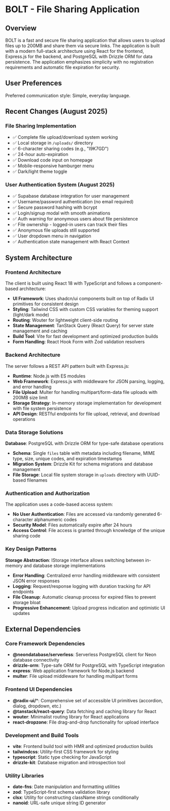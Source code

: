 # BOLT - File Sharing Application

## Overview

BOLT is a fast and secure file sharing application that allows users to upload files up to 200MB and share them via secure links. The application is built with a modern full-stack architecture using React for the frontend, Express.js for the backend, and PostgreSQL with Drizzle ORM for data persistence. The application emphasizes simplicity with no registration requirements and automatic file expiration for security.

## User Preferences

Preferred communication style: Simple, everyday language.

## Recent Changes (August 2025)

### File Sharing Implementation
- ✅ Complete file upload/download system working
- ✅ Local storage in `/uploads/` directory 
- ✅ 6-character sharing codes (e.g., "I9K7GD")
- ✅ 24-hour auto-expiration
- ✅ Download code input on homepage
- ✅ Mobile-responsive hamburger menu
- ✅ Dark/light theme toggle

### User Authentication System (August 2025)
- ✅ Supabase database integration for user management
- ✅ Username/password authentication (no email required)
- ✅ Secure password hashing with bcrypt
- ✅ Login/signup modal with smooth animations
- ✅ Auth warning for anonymous users about file persistence
- ✅ File ownership - logged-in users can track their files
- ✅ Anonymous file uploads still supported
- ✅ User dropdown menu in navigation
- ✅ Authentication state management with React Context

## System Architecture

### Frontend Architecture
The client is built using React 18 with TypeScript and follows a component-based architecture:

- **UI Framework**: Uses shadcn/ui components built on top of Radix UI primitives for consistent design
- **Styling**: Tailwind CSS with custom CSS variables for theming support (light/dark mode)
- **Routing**: Wouter for lightweight client-side routing
- **State Management**: TanStack Query (React Query) for server state management and caching
- **Build Tool**: Vite for fast development and optimized production builds
- **Form Handling**: React Hook Form with Zod validation resolvers

### Backend Architecture
The server follows a REST API pattern built with Express.js:

- **Runtime**: Node.js with ES modules
- **Web Framework**: Express.js with middleware for JSON parsing, logging, and error handling
- **File Upload**: Multer for handling multipart/form-data file uploads with 200MB size limit
- **Storage Strategy**: In-memory storage implementation for development with file system persistence
- **API Design**: RESTful endpoints for file upload, retrieval, and download operations

### Data Storage Solutions
**Database**: PostgreSQL with Drizzle ORM for type-safe database operations
- **Schema**: Single `files` table with metadata including filename, MIME type, size, unique codes, and expiration timestamps
- **Migration System**: Drizzle Kit for schema migrations and database management
- **File Storage**: Local file system storage in `uploads` directory with UUID-based filenames

### Authentication and Authorization
The application uses a code-based access system:
- **No User Authentication**: Files are accessed via randomly generated 6-character alphanumeric codes
- **Security Model**: Files automatically expire after 24 hours
- **Access Control**: File access is granted through knowledge of the unique sharing code

### Key Design Patterns
**Storage Abstraction**: IStorage interface allows switching between in-memory and database storage implementations
- **Error Handling**: Centralized error handling middleware with consistent JSON error responses
- **Logging**: Request/response logging with duration tracking for API endpoints
- **File Cleanup**: Automatic cleanup process for expired files to prevent storage bloat
- **Progressive Enhancement**: Upload progress indication and optimistic UI updates

## External Dependencies

### Core Framework Dependencies
- **@neondatabase/serverless**: Serverless PostgreSQL client for Neon database connectivity
- **drizzle-orm**: Type-safe ORM for PostgreSQL with TypeScript integration
- **express**: Web application framework for Node.js backend
- **multer**: File upload middleware for handling multipart forms

### Frontend UI Dependencies
- **@radix-ui/***: Comprehensive set of accessible UI primitives (accordion, dialog, dropdown, etc.)
- **@tanstack/react-query**: Data fetching and caching library for React
- **wouter**: Minimalist routing library for React applications
- **react-dropzone**: File drag-and-drop functionality for upload interface

### Development and Build Tools
- **vite**: Frontend build tool with HMR and optimized production builds
- **tailwindcss**: Utility-first CSS framework for styling
- **typescript**: Static type checking for JavaScript
- **drizzle-kit**: Database migration and introspection tool

### Utility Libraries
- **date-fns**: Date manipulation and formatting utilities
- **zod**: TypeScript-first schema validation library
- **clsx**: Utility for constructing className strings conditionally
- **nanoid**: URL-safe unique string ID generator